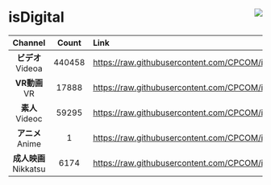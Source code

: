 # isDigital <img align="right" src="https://img.shields.io/github/last-commit/CPCOM/isDigital"/>  
  
| Channel | Count | Link |  
| :-----: | :---: | :--- |  
|**ビデオ**<br />Videoa | 440458 | https://raw.githubusercontent.com/CPCOM/isDigital/main/Videoa.txt |  
|**VR動画**<br />VR | 17888 | https://raw.githubusercontent.com/CPCOM/isDigital/main/VR.txt |  
|**素人**<br />Videoc | 59295 | https://raw.githubusercontent.com/CPCOM/isDigital/main/Videoc.txt |  
|**アニメ**<br />Anime | 1 | https://raw.githubusercontent.com/CPCOM/isDigital/main/Anime.txt |  
|**成人映画**<br />Nikkatsu | 6174 | https://raw.githubusercontent.com/CPCOM/isDigital/main/Nikkatsu.txt |  